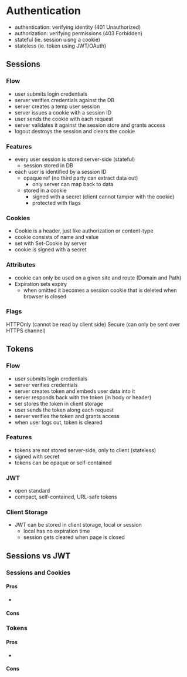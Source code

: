 # Authentication
- authentication: verifying identity (401 Unauthorized)
- authorization: verifying permissions (403 Forbidden)
- stateful (ie. session uisng a cookie)
- stateless (ie. token using JWT/OAuth)

## Sessions
### Flow
- user submits login credentials
- server verifies credentials against the DB
- server creates a temp user session
- server issues a cookie with a session ID
- user sends the cookie with each request
- server validates it against the session store and grants access
- logout destroys the session and clears the cookie

### Features
- every user session is stored server-side (stateful)
  - session stored in DB
- each user is identified by a session ID
  - opaque ref (no third party can extract data out)
    - only server can map back to data
  - stored in a cookie
    - signed with a secret (client cannot tamper with the cookie)
    - protected with flags
    
### Cookies
- Cookie is a header, just like authorization or content-type
- cookie consists of name and value
- set with Set-Cookie by server
- cookie is signed with a secret

### Attributes
- cookie can only be used on a given site and route (Domain and Path)
- Expiration sets expiry
  - when omitted it becomes a session cookie that is deleted when browser is closed

### Flags
HTTPOnly (cannot be read by client side)
Secure (can only be sent over HTTPS channel)

## Tokens
### Flow
- user submits login credentials
- server verifies credentials
- server creates token and embeds user data into it
- server responds back with the token (in body or header)
- ser stores the token in client storage
- user sends the token along each request
- server verifies the token and grants access
- when user logs out, token is cleared

### Features
- tokens are not stored server-side, only to client (stateless)
- signed with secret
- tokens can be opaque or self-contained

### JWT
- open standard
- compact, self-contained, URL-safe tokens

### Client Storage
- JWT can be stored in client storage, local or session
  - local has no expiration time
  - session gets cleared when page is closed
  
## Sessions vs JWT
### Sessions and Cookies
#### Pros
- 
#### Cons

### Tokens
#### Pros
- 
#### Cons

   

